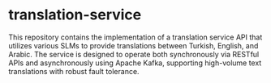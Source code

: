 # translation-service
This repository contains the implementation of a translation service API that utilizes various SLMs to provide translations between Turkish, English, and Arabic. The service is designed to operate both synchronously via RESTful APIs and asynchronously using Apache Kafka, supporting high-volume text translations with robust fault tolerance.
